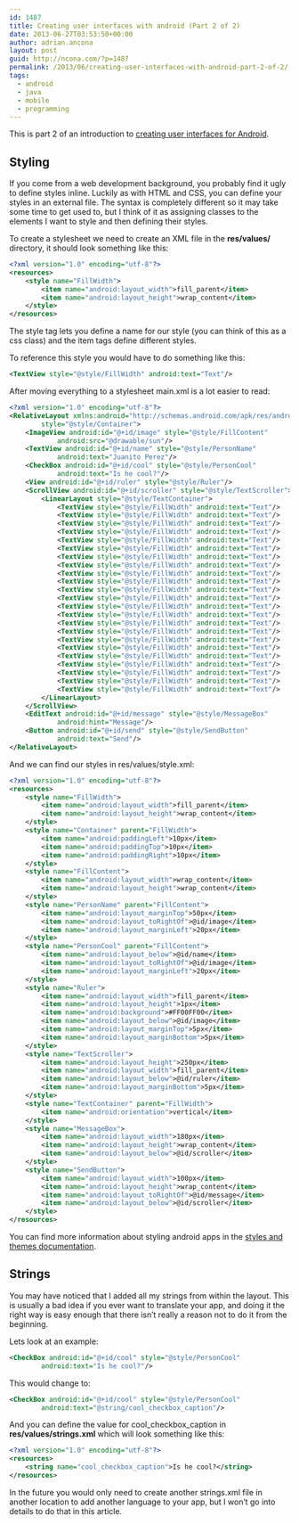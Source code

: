 ```yaml
---
id: 1487
title: Creating user interfaces with android (Part 2 of 2)
date: 2013-06-27T03:53:50+00:00
author: adrian.ancona
layout: post
guid: http://ncona.com/?p=1487
permalink: /2013/06/creating-user-interfaces-with-android-part-2-of-2/
tags:
  - android
  - java
  - mobile
  - programming
---
```

This is part 2 of an introduction to [creating user interfaces for Android](http://ncona.com/2013/06/creating-user-interfaces-with-android-part-1-of-2/ "Creating user interfaces with android").

## Styling

If you come from a web development background, you probably find it ugly to define styles inline. Luckily as with HTML and CSS, you can define your styles in an external file. The syntax is completely different so it may take some time to get used to, but I think of it as assigning classes to the elements I want to style and then defining their styles.

To create a stylesheet we need to create an XML file in the **res/values/** directory, it should look something like this:

```xml
<?xml version="1.0" encoding="utf-8"?>
<resources>
    <style name="FillWidth">
        <item name="android:layout_width">fill_parent</item>
        <item name="android:layout_height">wrap_content</item>
    </style>
</resources>
```

<!--more-->

The style tag lets you define a name for our style (you can think of this as a css class) and the item tags define different styles.

To reference this style you would have to do something like this:

```xml
<TextView style="@style/FillWidth" android:text="Text"/>
```

After moving everything to a stylesheet main.xml is a lot easier to read:

```xml
<?xml version="1.0" encoding="utf-8"?>
<RelativeLayout xmlns:android="http://schemas.android.com/apk/res/android"
        style="@style/Container">
    <ImageView android:id="@+id/image" style="@style/FillContent"
            android:src="@drawable/sun"/>
    <TextView android:id="@+id/name" style="@style/PersonName"
            android:text="Juanito Perez"/>
    <CheckBox android:id="@+id/cool" style="@style/PersonCool"
            android:text="Is he cool?"/>
    <View android:id="@+id/ruler" style="@style/Ruler"/>
    <ScrollView android:id="@+id/scroller" style="@style/TextScroller">
        <LinearLayout style="@style/TextContainer">
            <TextView style="@style/FillWidth" android:text="Text"/>
            <TextView style="@style/FillWidth" android:text="Text"/>
            <TextView style="@style/FillWidth" android:text="Text"/>
            <TextView style="@style/FillWidth" android:text="Text"/>
            <TextView style="@style/FillWidth" android:text="Text"/>
            <TextView style="@style/FillWidth" android:text="Text"/>
            <TextView style="@style/FillWidth" android:text="Text"/>
            <TextView style="@style/FillWidth" android:text="Text"/>
            <TextView style="@style/FillWidth" android:text="Text"/>
            <TextView style="@style/FillWidth" android:text="Text"/>
            <TextView style="@style/FillWidth" android:text="Text"/>
            <TextView style="@style/FillWidth" android:text="Text"/>
            <TextView style="@style/FillWidth" android:text="Text"/>
            <TextView style="@style/FillWidth" android:text="Text"/>
            <TextView style="@style/FillWidth" android:text="Text"/>
            <TextView style="@style/FillWidth" android:text="Text"/>
            <TextView style="@style/FillWidth" android:text="Text"/>
            <TextView style="@style/FillWidth" android:text="Text"/>
            <TextView style="@style/FillWidth" android:text="Text"/>
            <TextView style="@style/FillWidth" android:text="Text"/>
            <TextView style="@style/FillWidth" android:text="Text"/>
            <TextView style="@style/FillWidth" android:text="Text"/>
            <TextView style="@style/FillWidth" android:text="Text"/>
        </LinearLayout>
    </ScrollView>
    <EditText android:id="@+id/message" style="@style/MessageBox"
            android:hint="Message"/>
    <Button android:id="@+id/send" style="@style/SendButton"
            android:text="Send"/>
</RelativeLayout>
```

And we can find our styles in res/values/style.xml:

```xml
<?xml version="1.0" encoding="utf-8"?>
<resources>
    <style name="FillWidth">
        <item name="android:layout_width">fill_parent</item>
        <item name="android:layout_height">wrap_content</item>
    </style>
    <style name="Container" parent="FillWidth">
        <item name="android:paddingLeft">10px</item>
        <item name="android:paddingTop">10px</item>
        <item name="android:paddingRight">10px</item>
    </style>
    <style name="FillContent">
        <item name="android:layout_width">wrap_content</item>
        <item name="android:layout_height">wrap_content</item>
    </style>
    <style name="PersonName" parent="FillContent">
        <item name="android:layout_marginTop">50px</item>
        <item name="android:layout_toRightOf">@id/image</item>
        <item name="android:layout_marginLeft">20px</item>
    </style>
    <style name="PersonCool" parent="FillContent">
        <item name="android:layout_below">@id/name</item>
        <item name="android:layout_toRightOf">@id/image</item>
        <item name="android:layout_marginLeft">20px</item>
    </style>
    <style name="Ruler">
        <item name="android:layout_width">fill_parent</item>
        <item name="android:layout_height">1px</item>
        <item name="android:background">#FF00FF00</item>
        <item name="android:layout_below">@id/image</item>
        <item name="android:layout_marginTop">5px</item>
        <item name="android:layout_marginBottom">5px</item>
    </style>
    <style name="TextScroller">
        <item name="android:layout_height">250px</item>
        <item name="android:layout_width">fill_parent</item>
        <item name="android:layout_below">@id/ruler</item>
        <item name="android:layout_marginBottom">5px</item>
    </style>
    <style name="TextContainer" parent="FillWidth">
        <item name="android:orientation">vertical</item>
    </style>
    <style name="MessageBox">
        <item name="android:layout_width">180px</item>
        <item name="android:layout_height">wrap_content</item>
        <item name="android:layout_below">@id/scroller</item>
    </style>
    <style name="SendButton">
        <item name="android:layout_width">100px</item>
        <item name="android:layout_height">wrap_content</item>
        <item name="android:layout_toRightOf">@id/message</item>
        <item name="android:layout_below">@id/scroller</item>
    </style>
</resources>
```

You can find more information about styling android apps in the [styles and themes documentation](http://developer.android.com/guide/topics/ui/themes.html "Styles and themes documentation").

## Strings

You may have noticed that I added all my strings from within the layout. This is usually a bad idea if you ever want to translate your app, and doing it the right way is easy enough that there isn&#8217;t really a reason not to do it from the beginning.

Lets look at an example:

```xml
<CheckBox android:id="@+id/cool" style="@style/PersonCool"
        android:text="Is he cool?"/>
```

This would change to:

```xml
<CheckBox android:id="@+id/cool" style="@style/PersonCool"
        android:text="@string/cool_checkbox_caption"/>
```

And you can define the value for cool\_checkbox\_caption in **res/values/strings.xml** which will look something like this:

```xml
<?xml version="1.0" encoding="utf-8"?>
<resources>
    <string name="cool_checkbox_caption">Is he cool?</string>
</resources>
```

In the future you would only need to create another strings.xml file in another location to add another language to your app, but I won&#8217;t go into details to do that in this article.
